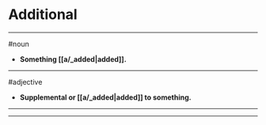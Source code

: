 # Additional
---
#noun
- **Something [[a/_added|added]].**
---
#adjective
- **Supplemental or [[a/_added|added]] to something.**
---
---
